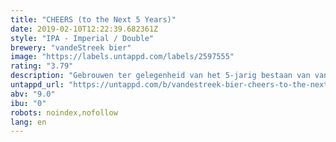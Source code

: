 ```yaml
---
title: "CHEERS (to the Next 5 Years)"
date: 2019-02-10T12:22:39.682361Z
style: "IPA - Imperial / Double"
brewery: "vandeStreek bier"
image: "https://labels.untappd.com/labels/2597555"
rating: "3.79"
description: "Gebrouwen ter gelegenheid van het 5-jarig bestaan van vandeStreek Bier."
untappd_url: "https://untappd.com/b/vandestreek-bier-cheers-to-the-next-5-years/2597555"
abv: "9.0"
ibu: "0"
robots: noindex,nofollow
lang: en
---
```

